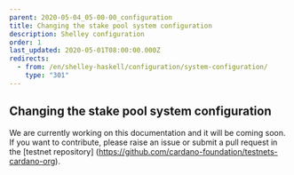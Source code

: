 ```yaml
---
parent: 2020-05-04_05-00-00_configuration
title: Changing the stake pool system configuration
description: Shelley configuration
order: 1
last_updated: 2020-05-01T08:00:00.000Z
redirects:
  - from: /en/shelley-haskell/configuration/system-configuration/
    type: "301"
---
```

## Changing the stake pool system configuration

We are currently working on this documentation and it will be coming soon. If you want to contribute, please raise an issue or submit a pull request in the [testnet repository] (https://github.com/cardano-foundation/testnets-cardano-org).
